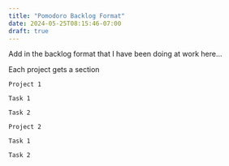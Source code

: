 ```yaml
---
title: "Pomodoro Backlog Format"
date: 2024-05-25T08:15:46-07:00
draft: true
---
```


 Add in the backlog format that I have been doing at work here...
 
Each project gets a section 

    Project 1
    
    Task 1
    
    Task 2
    
    Project 2
    
    Task 1
    
    Task 2


